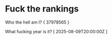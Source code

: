 # Fuck the rankings

Who the hell am I?
{ 37978565 }

What fucking year is it?
[ 2025-08-09T20:00:00Z ]
